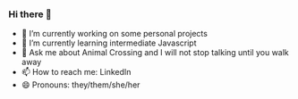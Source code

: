 ### Hi there 👋

- 🔭 I’m currently working on some personal projects
- 🌱 I’m currently learning intermediate Javascript
- 💬 Ask me about Animal Crossing and I will not stop talking until you walk away
- 📫 How to reach me: LinkedIn
- 😄 Pronouns: they/them/she/her


